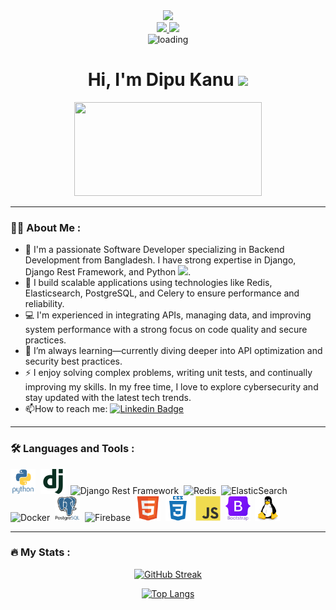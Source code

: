 <div id="header" align="center">
<img src="https://media.giphy.com/media/qgQUggAC3Pfv687qPC/giphy.gif" width="100"/>


<div id="badges"/>
  <a href="https://www.linkedin.com/in/dipu-kanu-8a1883195/">
  <img src="https://shields.io/badge/LinkedIn-blue?logo=linkedin&logoColor=white&style=for-the-badge"/>
  </a>
  <a href="twitter.com/kanu_dipu">
  <img src="https://shields.io/badge/Twitter-blue?logo=twitter&logoColor=white&style=for-the-badge"/>
  </a>
 </div>

<img src="https://komarev.com/ghpvc/?username=dipukanu&style=flat-square&color=blue" alt="loading"/>
<h1>
  Hi, I'm Dipu Kanu
  <img src="https://media.giphy.com/media/hvRJCLFzcasrR4ia7z/giphy.gif" width="30px"/>
</h1>
  </div>
<div align="center">
  <img src="https://media.giphy.com/media/cnzou4ydGM7GJZ7VTz/giphy.gif" width="300" height="150"/>
</div>
<hr>

### :woman_technologist: About Me :
- 🚀 I'm a passionate Software Developer specializing in Backend Development from Bangladesh. I have strong expertise in Django, Django Rest Framework, and Python <img src="https://media.giphy.com/media/WUlplcMpOCEmTGBtBW/giphy.gif" width="30">.
- 🔧 I build scalable applications using technologies like Redis, Elasticsearch, PostgreSQL, and Celery to ensure performance and reliability.
- 💻 I'm experienced in integrating APIs, managing data, and improving system performance with a strong focus on code quality and secure practices.
- 🌱 I’m always learning—currently diving deeper into API optimization and security best practices.
- ⚡ I enjoy solving complex problems, writing unit tests, and continually improving my skills. In my free time, I love to explore cybersecurity and stay updated with the latest tech trends.
- :mailbox:How to reach me: [![Linkedin Badge](https://img.shields.io/badge/-DipuKanu-blue?style=flat&logo=Linkedin&logoColor=white)](https://www.linkedin.com/in/dipu-kanu-8a1883195/)

<hr>

### :hammer_and_wrench: Languages and Tools :
<div>
  <img src="https://github.com/devicons/devicon/blob/master/icons/python/python-original-wordmark.svg" title="Python" alt="Python" width="40" height="40"/>&nbsp;
  <img src="https://github.com/devicons/devicon/blob/master/icons/django/django-plain.svg"  title="django" alt="Django" width="40" height="40"/>&nbsp;
  <img src="https://cdn.jsdelivr.net/gh/devicons/devicon@latest/icons/djangorest/djangorest-original.svg" title="django rest framework" alt="Django Rest Framework" width="40" height="40"/>&nbsp;
  <img src="https://cdn.jsdelivr.net/gh/devicons/devicon@latest/icons/redis/redis-original.svg" title="redis" alt="Redis" width="40" height="40"/>&nbsp;
  <img src="https://cdn.jsdelivr.net/gh/devicons/devicon@latest/icons/elasticsearch/elasticsearch-original.svg" title="elasticsearch" alt="ElasticSearch" width="40" height="40"/>&nbsp;
  <img src="https://cdn.jsdelivr.net/gh/devicons/devicon@latest/icons/docker/docker-plain-wordmark.svg" title="docker" alt="Docker" width="40" height="40"/>&nbsp;
  <img src="https://github.com/devicons/devicon/blob/master/icons/postgresql/postgresql-original-wordmark.svg" title="PostgreSQL" alt="PostgreSQL" width="40" height="40"/>&nbsp;
  <img src="https://cdn.jsdelivr.net/gh/devicons/devicon@latest/icons/firebase/firebase-original.svg" title="firebase" alt="Firebase" width="40" height="40"/>&nbsp;
  <img src="https://github.com/devicons/devicon/blob/master/icons/html5/html5-original.svg" title="HTML5" alt="HTML" width="40" height="40"/>&nbsp;
  <img src="https://github.com/devicons/devicon/blob/master/icons/css3/css3-plain-wordmark.svg"  title="CSS3" alt="CSS" width="40" height="40"/>&nbsp;
  <img src="https://github.com/devicons/devicon/blob/master/icons/javascript/javascript-original.svg" title="JavaScript" alt="JavaScript" width="40" height="40"/>&nbsp;
  <img src="https://github.com/devicons/devicon/blob/master/icons/bootstrap/bootstrap-original-wordmark.svg" title="Bootstrap" alt="Bootstrap" width="40" height="40"/>&nbsp;
  <img src="https://github.com/devicons/devicon/blob/master/icons/linux/linux-original.svg" title="Linux" alt="Linux" width="40" height="40"/>
  
  </div>
  <hr>
  
  ### :fire: My Stats :
 <div align="center">
   
[![GitHub Streak](http://github-readme-streak-stats.herokuapp.com?user=dipukanu&theme=dark&background=000000)](https://git.io/streak-stats)

[![Top Langs](https://github-readme-stats.vercel.app/api/top-langs/?username=dipukanu&layout=compact&hide=javascript,html,css&theme=dark&title_color=FF8000&bg_color=151515&text_color=ffffff)](https://github.com/anuraghazra/github-readme-stats)
 
</div>


<!---
dipukanu/dipukanu is a ✨ special ✨ repository because its `README.md` (this file) appears on your GitHub profile.
You can click the Preview link to take a look at your changes.
--->
